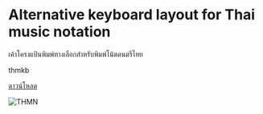 # Alternative keyboard layout for Thai music notation
เค้าโครงแป้นพิมพ์ทางเลือกสำหรับพิมพ์โน้ตดนตรีไทย

thmkb

[ดาวน์โหลด](https://github.com/warut92/thai-music-keyboard-layout/releases)

![THMN](https://user-images.githubusercontent.com/19245866/150147527-88ba63b6-570f-44a4-ab9a-c160256d9f1a.jpg)



